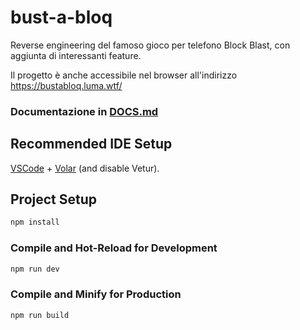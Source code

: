 # bust-a-bloq

Reverse engineering del famoso gioco per telefono Block Blast, con aggiunta di interessanti feature.

Il progetto è anche accessibile nel browser all'indirizzo https://bustabloq.luma.wtf/

### Documentazione in [DOCS.md](./docs/DOCS.md)

## Recommended IDE Setup

[VSCode](https://code.visualstudio.com/) + [Volar](https://marketplace.visualstudio.com/items?itemName=Vue.volar) (and disable Vetur).

## Project Setup

```sh
npm install
```

### Compile and Hot-Reload for Development

```sh
npm run dev
```

### Compile and Minify for Production

```sh
npm run build
```
